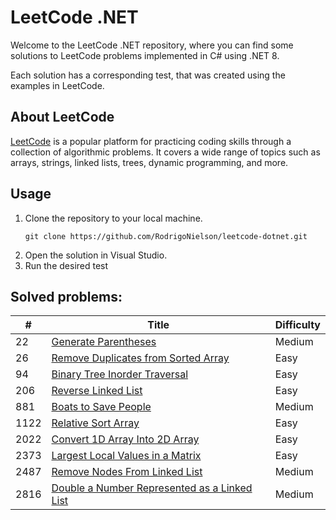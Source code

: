 # LeetCode .NET
Welcome to the LeetCode .NET repository, where you can find some solutions to LeetCode problems implemented in C# using .NET 8.

Each solution has a corresponding test, that was created using the examples in LeetCode.
## About LeetCode
[LeetCode](https://leetcode.com/) is a popular platform for practicing coding skills through a collection of algorithmic problems. It covers a wide range of topics such as arrays, strings, linked lists, trees, dynamic programming, and more.

## Usage
1. Clone the repository to your local machine.
    ```
    git clone https://github.com/RodrigoNielson/leetcode-dotnet.git
    ```
2. Open the solution in Visual Studio.
3. Run the desired test

## Solved problems:

| # | Title | Difficulty |
|---| ----- | ---------- |
|22|[Generate Parentheses](https://leetcode.com/problems/generate-parentheses/) | Medium |
|26|[Remove Duplicates from Sorted Array](https://leetcode.com/problems/remove-duplicates-from-sorted-array/) | Easy |
|94|[Binary Tree Inorder Traversal](https://leetcode.com/problems/binary-tree-inorder-traversal/) | Easy |
|206|[Reverse Linked List](https://leetcode.com/problems/reverse-linked-list/) | Easy |
|881|[Boats to Save People](https://leetcode.com/problems/boats-to-save-people/) | Medium |
|1122|[Relative Sort Array](https://leetcode.com/problems/relative-sort-array/) | Easy |
|2022|[Convert 1D Array Into 2D Array](https://leetcode.com/problems/convert-1d-array-into-2d-array/) | Easy |
|2373|[Largest Local Values in a Matrix](https://leetcode.com/problems/largest-local-values-in-a-matrix/) | Easy |
|2487|[Remove Nodes From Linked List](https://leetcode.com/problems/remove-nodes-from-linked-list/) | Medium |
|2816|[Double a Number Represented as a Linked List](https://leetcode.com/problems/double-a-number-represented-as-a-linked-list/) | Medium |
